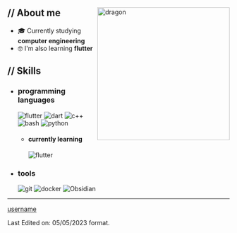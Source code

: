 
<p align = center ><!-- Optional banner goes here--> </p>

<div>

<img align="right" width="300" alt="dragon" src="https://i.pinimg.com/originals/5f/29/30/5f293030b863a0c6f927959f7c57d3bc.jpg"/>

<h2> // About me </h2>

- 🎓 Currently studying **computer engineering**
- 🤓 I'm also learning **flutter**

<h2>  // Skills  </h2>
  
- <h3> programming languages </h3>
  <img src = "https://img.shields.io/badge/Flutter-%2302569B.svg?style=for-the-badge&logo=Flutter&logoColor=white" alt = "flutter" />
  <img src = "https://img.shields.io/badge/dart-%230175C2.svg?style=for-the-badge&logo=dart&logoColor=white" alt = "dart" />
  <img src = "https://img.shields.io/badge/c++-%2300599C.svg?style=for-the-badge&logo=c%2B%2B&logoColor=white" alt = "c++" />
  <img src = "https://img.shields.io/badge/shell_script-%23121011.svg?style=for-the-badge&logo=gnu-bash&logoColor=white" alt = "bash" />
  <img src = "https://img.shields.io/badge/Python-14354C?style=for-the-badge&logo=python&logoColor=white" alt = "python" />
  
  - <h4> currently learning </h4>
    <img src = "https://img.shields.io/badge/Flutter-%2302569B.svg?style=for-the-badge&logo=Flutter&logoColor=white" alt = "flutter" />

- <h3> tools </h3>
    <img src = "https://img.shields.io/badge/git-%23F05033.svg?style=for-the-badge&logo=git&logoColor=white" alt = "git" />
    <img src = "https://img.shields.io/badge/docker-%230db7ed.svg?style=for-the-badge&logo=docker&logoColor=white" alt = "docker" />
    <img src = "https://img.shields.io/badge/Obsidian-%23483699.svg?style=for-the-badge&logo=obsidian&logoColor=white" alt = "Obsidian" />

<!--
  - <h4> currently learning </h4>

    <img src = "https://img.shields.io/badge/MongoDB-%234ea94b.svg?style=for-the-badge&logo=mongodb&logoColor=white" alt = "mongodb" />

-->

---
[username](https://github.com/brockar/)
  
Last Edited on: 05/05/2023 format.

